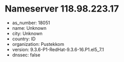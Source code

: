 # Nameserver 118.98.223.17

* as_number: 18051
* name: Unknown
* city: Unknown
* country: ID
* organization: Pustekkom
* version: 9.3.6-P1-RedHat-9.3.6-16.P1.el5_7.1
* dnssec: false
